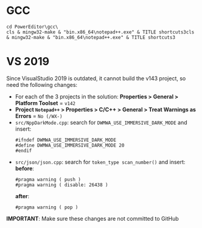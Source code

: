 # GCC
```
cd PowerEditor\gcc\
cls & mingw32-make & "bin.x86_64\notepad++.exe" & TITLE shortcuts3cls & mingw32-make & "bin.x86_64\notepad++.exe" & TITLE shortcuts3
```

# VS 2019

Since VisualStudio 2019 is outdated, it cannot build the v143 project, so need the following changes:

- For each of the 3 projects in the solution: **Properties > General > Platform Toolset** = `v142`
- **Project `Notepad++` > Properties > C/C++ > General > Treat Warnings as Errors** = `No (/WX-)`
- `src/NppDarkMode.cpp`: search for `DWMWA_USE_IMMERSIVE_DARK_MODE` and insert:
  ```
  #ifndef DWMWA_USE_IMMERSIVE_DARK_MODE
  #define DWMWA_USE_IMMERSIVE_DARK_MODE 20
  #endif
  ```
- `src/json/json.cpp`: search for `token_type scan_number()` and insert:
  **before**:
  ```
  #pragma warning ( push )
  #pragma warning ( disable: 26438 )
  ```
  **after**:
  ```
  #pragma warning ( pop )
  ```

**IMPORTANT**: Make sure these changes are not committed to GitHub
